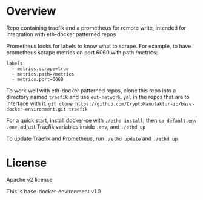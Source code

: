 # Overview

Repo containing traefik and a prometheus for remote write, intended for integration with eth-docker patterned repos

Prometheus looks for labels to know what to scrape. For example, to have prometheus scrape metrics on port 6060 with
path /metrics:

```
labels:
  - metrics.scrape=true
  - metrics.path=/metrics
  - metrics.port=6060
```

To work well with eth-docker patterned repos, clone this repo into a directory named `traefik` and
use `ext-network.yml` in the repos that are to interface with it. `git clone https://github.com/CryptoManufaktur-io/base-docker-environment.git traefik`

For a quick start, install docker-ce with `./ethd install`, then `cp default.env .env`, adjust Traefik variables
inside `.env`, and `./ethd up`

To update Traefik and Prometheus, run `./ethd update` and `./ethd up`

# License

Apache v2 license

This is base-docker-environment v1.0
